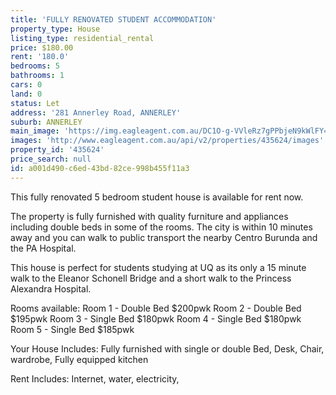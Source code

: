 ```yaml
---
title: 'FULLY RENOVATED STUDENT ACCOMMODATION'
property_type: House
listing_type: residential_rental
price: $180.00
rent: '180.0'
bedrooms: 5
bathrooms: 1
cars: 0
land: 0
status: Let
address: '281 Annerley Road, ANNERLEY'
suburb: ANNERLEY
main_image: 'https://img.eagleagent.com.au/DC1O-g-VVleRz7gPPbjeN9kWlFY=/1280x854/smart/https://s3-us-west-2.amazonaws.com/eagleagent-orig/images/6826200/415665831-image-M.jpg'
images: 'http://www.eagleagent.com.au/api/v2/properties/435624/images'
property_id: '435624'
price_search: null
id: a001d490-c6ed-43bd-82ce-998b455f11a3
---
```

This fully renovated 5 bedroom student house is available for rent now.

The property is fully furnished with quality furniture and appliances including double beds in some of the rooms. The city is within 10 minutes away and you can walk to public transport  the nearby Centro Burunda and the PA Hospital.

This house is perfect for students studying at UQ as its only a 15 minute walk to the  Eleanor Schonell Bridge and a short walk to the Princess Alexandra  Hospital.

Rooms available:
Room 1 -  Double Bed  $200pwk
Room 2 - Double Bed  $195pwk
Room 3 - Single Bed    $180pwk
Room 4 - Single Bed    $180pwk
Room 5 - Single Bed    $185pwk

Your House Includes:
Fully furnished with single or double Bed, Desk, Chair, wardrobe, Fully equipped kitchen

Rent Includes: Internet, water, electricity,